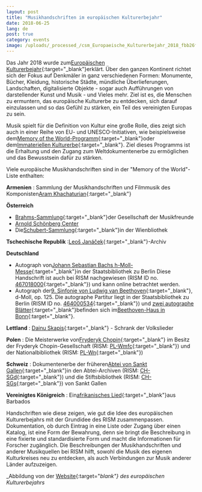 ```yaml
---
layout: post
title: "Musikhandschriften im europäischen Kulturerbejahr"
date: 2018-06-25
lang: de
post: true
category: events
image: /uploads/_processed_/csm_Europaeische_Kulturerbejahr_2018_fbb26fbb22.jpg
---
```



Das Jahr 2018 wurde zum[Europäischen Kulturerbejahr](http://europa.eu/cultural-heritage/european-year-cultural-heritage_de){:target="_blank"}erklärt. Über den ganzen Kontinent richtet sich der Fokus auf Denkmäler in ganz verschiedenen Formen: Monumente, Bücher, Kleidung, historische Städte, mündliche Überlieferungen, Landschaften, digitalisierte Objekte - sogar auch Aufführungen von darstellender Kunst und Musik - und Vieles mehr. Ziel ist es, die Menschen zu ermuntern, das europäische Kulturerbe zu entdecken, sich darauf einzulassen und so das Gefühl zu stärken, ein Teil des vereinigten Europas zu sein.

Musik spielt für die Definition von Kultur eine große Rolle, dies zeigt sich auch in einer Reihe von EU- und UNESCO-Initiativen, wie beispielsweise dem[Memory of the World-Programm](http://www.unesco.org/new/en/communication-and-information/memory-of-the-world/about-the-programme/objectives/){:target="_blank"}oder dem[Immateriellen Kulturerbe](https://ich.unesco.org/en/lists){:target="_blank"}. Ziel dieses Programms ist die Erhaltung und den Zugang zum Weltdokumentenerbe zu ermöglichen und das Bewusstsein dafür zu stärken.

Viele europäische Musikhandschriften sind in der "Memory of the World"-Liste enthalten:

**Armenien** : Sammlung der Musikhandschriften und Filmmusik des Komponisten[Aram Khachaturian](http://www.unesco.org/new/en/communication-and-information/memory-of-the-world/register/full-list-of-registered-heritage/registered-heritage-page-2/collection-of-note-manuscripts-and-film-music-of-composer-aram-khachaturian/){:target="_blank"}

**Österreich**

- [Brahms-Sammlung](http://www.unesco.org/new/en/communication-and-information/memory-of-the-world/register/full-list-of-registered-heritage/registered-heritage-page-1/brahms-collection/){:target="_blank"}der Gesellschaft der Musikfreunde
- [Arnold Schönberg Center](http://www.unesco.org/new/en/communication-and-information/memory-of-the-world/register/full-list-of-registered-heritage/registered-heritage-page-1/arnold-schoenberg-estate/)
- Die[Schubert-Sammlung](http://www.unesco.org/new/en/communication-and-information/memory-of-the-world/register/full-list-of-registered-heritage/registered-heritage-page-8/the-vienna-city-library-schubert-collection/#c187820){:target="_blank"}in der Wienbliothek

**Tschechische Republik** :[Leoš Janáček](http://www.unesco.org/new/en/communication-and-information/memory-of-the-world/register/full-list-of-registered-heritage/registered-heritage-page-1/archives-of-leos-janacek/){:target="_blank"}-Archiv

**Deutschland**

- Autograph von[Johann Sebastian Bachs h-Moll-Messe](http://www.unesco.org/new/en/communication-and-information/memory-of-the-world/register/full-list-of-registered-heritage/registered-heritage-page-1/autograph-of-h-moll-messe-mass-in-b-minor-by-johann-sebastian-bach/){:target="_blank"}in der Staatsbibliothek zu Berlin
Diese Handschrift ist auch bei RISM nachgewiesen (RISM ID no. [467018000](https://opac.rism.info/search?id=467018000&Language=de){:target="_blank"}) und kann online betrachtet werden.
- Autograph der[9. Sinfonie von Ludwig van Beethoven](http://www.unesco.org/new/en/communication-and-information/memory-of-the-world/register/full-list-of-registered-heritage/registered-heritage-page-5/ludwig-van-beethoven-symphony-no-9-d-minor-op-125/){:target="_blank"}, d-Moll, op. 125.
Die autographe Partitur liegt in der Staatsbibliothek zu Berlin (RISM ID no. [464000534](https://opac.rism.info/search?id=464000534){:target="_blank"}) und [zwei autographe Blätter](https://www.beethoven.de/sixcms/detail.php?id=15123&template=dokseite_digitales_archiv_de&_dokid=wm171&_seite=1-1){:target="_blank"}befinden sich im[Beethoven-Haus in Bonn](http://beethoven.staatsbibliothek-berlin.de/willkommen/){:target="_blank"}.

**Lettland** : [Dainu Skapis](http://www.unesco.org/new/en/communication-and-information/memory-of-the-world/register/full-list-of-registered-heritage/registered-heritage-page-2/dainu-skapis-cabinet-of-folksongs/){:target="_blank"} - Schrank der Volkslieder

**Polen** : Die Meisterwerke von[Fryderyk Chopin](http://www.unesco.org/new/en/communication-and-information/memory-of-the-world/register/full-list-of-registered-heritage/registered-heritage-page-8/the-masterpieces-of-fryderyk-chopin/#c187221){:target="_blank"} im Besitz der Fryderyk Chopin-Gesellschaft (RISM: [PL-Wmfc](https://opac.rism.info/search?View=rism&siglum=PL-Wmfc&author=chopin&Language=de){:target="_blank"}) und der Nationalbibliothek (RISM: [PL-Wn](https://opac.rism.info/search?View=rism&siglum=PL-Wn&author=chopin&Language=de){:target="_blank"})

**Schweiz** : Dokumentenerbe der früheren[Abtei von Sankt Gallen](http://www.unesco.org/new/en/communication-and-information/memory-of-the-world/register/full-list-of-registered-heritage/registered-heritage-page-2/documentary-heritage-of-the-former-abbey-of-saint-gall-in-the-abbey-archives-and-the-abbey-library-of-saint-gall/){:target="_blank"}in den Abtei-Archiven (RISM: [CH-SGd](https://opac.rism.info/search?View=rism&siglum=CH-SGd&Language=en){:target="_blank"}) und die Stiftsbibliothek (RISM: [CH-SGs](https://opac.rism.info/search?View=rism&siglum=CH-SGs&Language=en){:target="_blank"}) von Sankt Gallen

**Vereinigtes Königreich** : Ein[afrikanisches Lied](http://www.unesco.org/new/en/communication-and-information/memory-of-the-world/register/full-list-of-registered-heritage/registered-heritage-page-1/an-african-song-or-chant-from-barbados/){:target="_blank"}aus Barbados

Handschriften wie diese zeigen, wie gut die Idee des europäischen Kulturerbejahrs mit der Grundidee des RISM zusammenpassen. Dokumentation, ob durch Eintrag in eine Liste oder Zugang über einen Katalog, ist eine Form der Bewahrung, denn sie bringt die Beschreibung in eine fixierte und standardisierte Form und macht die Informationen für Forscher zugänglich. Die Beschreibungen der Musikhandschriften und anderer Musikquellen bei RISM hilft, sowohl die Musik des eigenen Kulturkreises neu zu entdecken, als auch Verbindungen zur Musik anderer Länder aufzuzeigen.

_Abbildung von der [Website](http://europa.eu/cultural-heritage/toolkits/logotype_en){:target="_blank"}_
_des europäischen Kulturerbejahrs_



<script type="text/javascript">var switchTo5x=true;</script><script type="text/javascript" src="http://w.sharethis.com/button/buttons.js"></script><script type="text/javascript">stLight.options({publisher: "9b601438-1ce1-49d8-bfd7-9cff5df54c17", doNotHash: false, doNotCopy: false, hashAddressBar: false});</script>